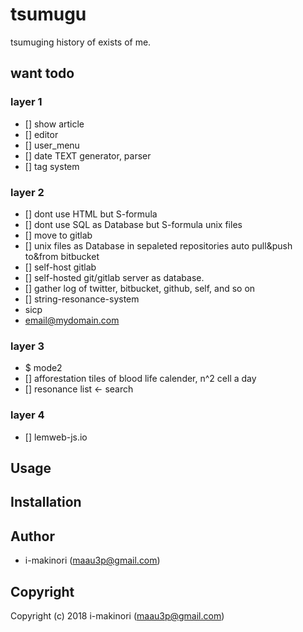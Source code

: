 # tsumugu

tsumuging history of exists of me.

## want todo

### layer 1

- [] show article
- [] editor
- [] user_menu
- [] date TEXT generator, parser
- [] tag system

### layer 2

- [] dont use HTML but S-formula
- [] dont use SQL as Database but S-formula unix files
- [] move to gitlab
- [] unix files as Database in sepaleted repositories
auto pull&push to&from bitbucket
- [] self-host gitlab
- [] self-hosted git/gitlab server as database.
- [] gather log of twitter, bitbucket, github, self, and so on
- [] string-resonance-system
- sicp
- email@mydomain.com

### layer 3

- $ mode2
- [] afforestation tiles of blood
life calender, n^2 cell a day
- [] resonance list <- search

### layer 4


- [] lemweb-js.io


## Usage


## Installation


## Author

* i-makinori (maau3p@gmail.com)


## Copyright

Copyright (c) 2018 i-makinori (maau3p@gmail.com)
